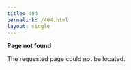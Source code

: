 ```yaml
---
title: 404
permalink: /404.html
layout: single
---
```

**Page not found**

The requested page could not be located.
